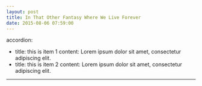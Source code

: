 ```yaml
---
layout: post
title: In That Other Fantasy Where We Live Forever 
date: 2015-08-06 07:59:00
---
```

accordion: 
  - title: this is item 1
    content: Lorem ipsum dolor sit amet, consectetur adipiscing elit. 
  - title: this is item 2
    content: Lorem ipsum dolor sit amet, consectetur adipiscing elit.
---
